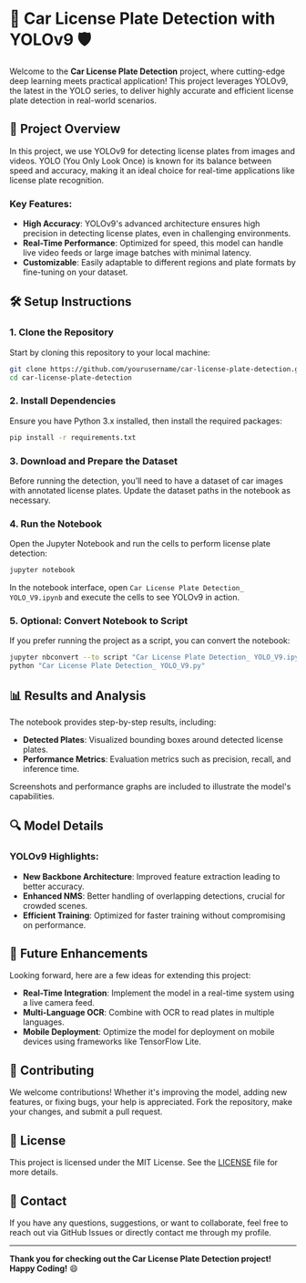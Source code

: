 
# 🚗 Car License Plate Detection with YOLOv9 🛡️

Welcome to the **Car License Plate Detection** project, where cutting-edge deep learning meets practical application! This project leverages YOLOv9, the latest in the YOLO series, to deliver highly accurate and efficient license plate detection in real-world scenarios.

## 🌟 Project Overview

In this project, we use YOLOv9 for detecting license plates from images and videos. YOLO (You Only Look Once) is known for its balance between speed and accuracy, making it an ideal choice for real-time applications like license plate recognition.

### Key Features:
- **High Accuracy**: YOLOv9's advanced architecture ensures high precision in detecting license plates, even in challenging environments.
- **Real-Time Performance**: Optimized for speed, this model can handle live video feeds or large image batches with minimal latency.
- **Customizable**: Easily adaptable to different regions and plate formats by fine-tuning on your dataset.

## 🛠️ Setup Instructions

### 1. Clone the Repository

Start by cloning this repository to your local machine:

```bash
git clone https://github.com/yourusername/car-license-plate-detection.git
cd car-license-plate-detection
```

### 2. Install Dependencies

Ensure you have Python 3.x installed, then install the required packages:

```bash
pip install -r requirements.txt
```

### 3. Download and Prepare the Dataset

Before running the detection, you’ll need to have a dataset of car images with annotated license plates. Update the dataset paths in the notebook as necessary.

### 4. Run the Notebook

Open the Jupyter Notebook and run the cells to perform license plate detection:

```bash
jupyter notebook
```

In the notebook interface, open `Car License Plate Detection_ YOLO_V9.ipynb` and execute the cells to see YOLOv9 in action.

### 5. Optional: Convert Notebook to Script

If you prefer running the project as a script, you can convert the notebook:

```bash
jupyter nbconvert --to script "Car License Plate Detection_ YOLO_V9.ipynb"
python "Car License Plate Detection_ YOLO_V9.py"
```

## 📊 Results and Analysis

The notebook provides step-by-step results, including:
- **Detected Plates**: Visualized bounding boxes around detected license plates.
- **Performance Metrics**: Evaluation metrics such as precision, recall, and inference time.
  
Screenshots and performance graphs are included to illustrate the model's capabilities.

## 🔍 Model Details

### YOLOv9 Highlights:
- **New Backbone Architecture**: Improved feature extraction leading to better accuracy.
- **Enhanced NMS**: Better handling of overlapping detections, crucial for crowded scenes.
- **Efficient Training**: Optimized for faster training without compromising on performance.

## 🚀 Future Enhancements

Looking forward, here are a few ideas for extending this project:
- **Real-Time Integration**: Implement the model in a real-time system using a live camera feed.
- **Multi-Language OCR**: Combine with OCR to read plates in multiple languages.
- **Mobile Deployment**: Optimize the model for deployment on mobile devices using frameworks like TensorFlow Lite.

## 🤝 Contributing

We welcome contributions! Whether it's improving the model, adding new features, or fixing bugs, your help is appreciated. Fork the repository, make your changes, and submit a pull request.

## 📄 License

This project is licensed under the MIT License. See the [LICENSE](LICENSE) file for more details.

## 📧 Contact

If you have any questions, suggestions, or want to collaborate, feel free to reach out via GitHub Issues or directly contact me through my profile.

---

**Thank you for checking out the Car License Plate Detection project! Happy Coding!** 😄
